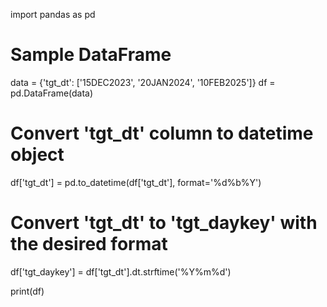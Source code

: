 import pandas as pd

# Sample DataFrame
data = {'tgt_dt': ['15DEC2023', '20JAN2024', '10FEB2025']}
df = pd.DataFrame(data)

# Convert 'tgt_dt' column to datetime object
df['tgt_dt'] = pd.to_datetime(df['tgt_dt'], format='%d%b%Y')

# Convert 'tgt_dt' to 'tgt_daykey' with the desired format
df['tgt_daykey'] = df['tgt_dt'].dt.strftime('%Y%m%d')

print(df)

